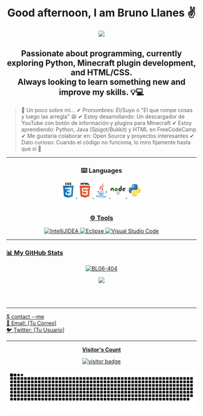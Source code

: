 <h1 align="center">Good afternoon, I am Bruno Llanes ✌️</h1>

<p align="center">
  <a href="[https://github.com/BrunoLlanes]"><img src="https://readme-typing-svg.herokuapp.com?color=%2336BCF7&center=true&vCenter=true&lines=Web+Developer;Minecraft:+Servers/Plugins+Developer;Discord:+Bot+Developer;Python+Developer"></a>
</p>

<h2 align="center">Passionate about programming, currently exploring Python, Minecraft plugin development, and HTML/CSS. <br> Always looking to learn something new and improve my skills. 💡💻</h2>


> 🦄 Un poco sobre mí...
> ✔ Pronombres: Él/Suyo o "El que rompe cosas y luego las arregla" 😆
> ✔ Estoy desarrollando: Un descargador de YouTube con botón de información y plugins para Minecraft
> ✔ Estoy aprendiendo: Python, Java (Spigot/Bukkit) y HTML en FreeCodeCamp
> ✔ Me gustaría colaborar en: Open Source y proyectos interesantes
> ✔ Dato curioso: Cuando el código no funciona, lo miro fijamente hasta que sí 😤


<hr width="100%" >
<h3 align="center">⌨️ Languages</h3>
<p align="center">   
<a href="https://www.w3schools.com/css/" target="_blank" rel="noreferrer"> <img src="https://raw.githubusercontent.com/devicons/devicon/master/icons/css3/css3-original-wordmark.svg" alt="css3" width="40" height="40"/> </a> <a href="https://www.w3.org/html/" target="_blank" rel="noreferrer"> <img src="https://raw.githubusercontent.com/devicons/devicon/master/icons/html5/html5-original-wordmark.svg" alt="html5" width="40" height="40"/> </a> <a href="https://www.java.com" target="_blank" rel="noreferrer"> <img src="https://raw.githubusercontent.com/devicons/devicon/master/icons/java/java-original.svg" alt="java" width="40" height="40"/> </a> <a href="https://nodejs.org" target="_blank" rel="noreferrer"> <img src="https://raw.githubusercontent.com/devicons/devicon/master/icons/nodejs/nodejs-original-wordmark.svg" alt="nodejs" width="40" height="40"/> </a> <a href="https://www.python.org" target="_blank" rel="noreferrer"> <img src="https://raw.githubusercontent.com/devicons/devicon/master/icons/python/python-original.svg" alt="python" width="40" height="40"/>
<br>
<br>
<h3 align="center">⚙️ Tools</h3>
<p align="center">  
<a href="https://www.jetbrains.com/idea/" target="_blank" rel="noreferrer"><img src="https://img.shields.io/badge/IntelliJIDEA-000000.svg?style=for-the-badge&logo=intellij-idea&logoColor=white" alt="IntelliJIDEA"> <a href="https://eclipseide.org/" target="_blank" rel="noreferrer"><img src="https://img.shields.io/badge/Eclipse-FE7A16.svg?style=for-the-badge&logo=Eclipse&logoColor=white" alt="Eclipse"> <a href="https://code.visualstudio.com/" target="_blank" rel="noreferrer"> <img src="https://img.shields.io/badge/Visual%20Studio%20Code-0078d7.svg?style=for-the-badge&logo=visual-studio-code&logoColor=white" alt="Visual Studio Code">

<hr width="100%" >

<h3>📊 My GitHub Stats</h3>
<p align="center"><img src="https://github-readme-stats.vercel.app/api/top-langs?username=BrunoLlanes&show_icons=true&theme=dark&locale=en&layout=compact" alt="BL06-404"/></p>
<p align="center" ><img src="https://github-readme-stats.vercel.app/api?username=BrunoLlanes&count_private=true&show_icons=true&&theme=chartreuse-dark&include_all_commits=true" width="400"></p> 
<br><br>

<hr width="100%" >

$ contact --me  
📧 Email: [Tu Correo]  
🐦 Twitter: [Tu Usuario]  

<hr width="100%" >

<p align="center"><b>Visitor's Count</b></p>
<p align="center"><img src="https://profile-counter.glitch.me/%7BBrunoLlanes%7D/count.svg" alt="visitor badge"/></p>

<p align="center"><img alt="github contribution grid snake animation" src="https://raw.githubusercontent.com/platane/snk/output/github-contribution-grid-snake.svg" style="visibility:visible;max-width:100%;"></p>

<!--
**BL06-404/BL06-404** is a ✨ _special_ ✨ repository because its `README.md` (this file) appears on your GitHub profile.

Here are some ideas to get you started:

- 🔭 I’m currently working on ...
- 🌱 I’m currently learning ...
- 👯 I’m looking to collaborate on ...
- 🤔 I’m looking for help with ...
- 💬 Ask me about ...
- 📫 How to reach me: ...
- 😄 Pronouns: ...
- ⚡ Fun fact: ...
-->
